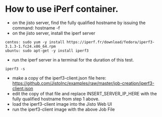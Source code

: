# How to use iPerf container.
* on the jisto server, find the fully qualified hostname by issuing the command: hostname -f 
* on the jisto server, install the iperf server 
```
centos: sudo yum -y install https://iperf.fr/download/fedora/iperf3-3.1.3-1.fc24.x86_64.rpm
ubuntu: sudo apt-get -y install iperf3
```
* run the iperf server in a terminal for the duration of this test.
```
iperf3 -s
```
* make a copy of the iperf3-client.json file here:
https://github.com/JistoInc/examples/raw/master/job-creation/iperf3-client.json
* edit the copy of that file and replace INSERT_SERVER_IP_HERE with the fully qualified hostname from step 1 above.
* load the iperf3-client image into the Jisto Web UI
* run the iperf3-client image with the above Job File
